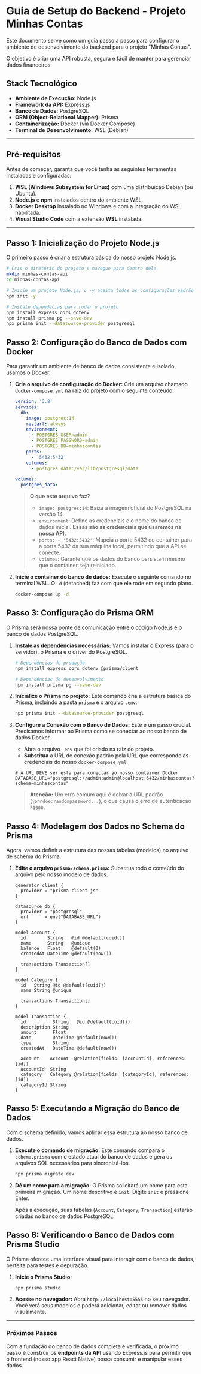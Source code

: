 # Guia de Setup do Backend - Projeto Minhas Contas

Este documento serve como um guia passo a passo para configurar o ambiente de desenvolvimento do backend para o projeto "Minhas Contas".

O objetivo é criar uma API robusta, segura e fácil de manter para gerenciar dados financeiros.

## Stack Tecnológico

*   **Ambiente de Execução:** Node.js
*   **Framework da API:** Express.js
*   **Banco de Dados:** PostgreSQL
*   **ORM (Object-Relational Mapper):** Prisma
*   **Containerização:** Docker (via Docker Compose)
*   **Terminal de Desenvolvimento:** WSL (Debian)

---

## Pré-requisitos

Antes de começar, garanta que você tenha as seguintes ferramentas instaladas e configuradas:

1.  **WSL (Windows Subsystem for Linux)** com uma distribuição Debian (ou Ubuntu).
2.  **Node.js** e **npm** instalados dentro do ambiente WSL.
3.  **Docker Desktop** instalado no Windows e com a integração do WSL habilitada.
4.  **Visual Studio Code** com a extensão **WSL** instalada.

---

## Passo 1: Inicialização do Projeto Node.js

O primeiro passo é criar a estrutura básica do nosso projeto Node.js.

```bash
# Crie o diretório do projeto e navegue para dentro dele
mkdir minhas-contas-api
cd minhas-contas-api

# Inicie um projeto Node.js, o -y aceita todas as configurações padrão
npm init -y

# Instale dependecias para rodar o projeto
npm install express cors dotenv
npm install prisma pg --save-dev 
npx prisma init --datasource-provider postgresql
```

## Passo 2: Configuração do Banco de Dados com Docker

Para garantir um ambiente de banco de dados consistente e isolado, usamos o Docker.

1.  **Crie o arquivo de configuração do Docker:**
    Crie um arquivo chamado `docker-compose.yml` na raiz do projeto com o seguinte conteúdo:

    ```yaml
    version: '3.8'
    services:
      db:
        image: postgres:14
        restart: always
        environment:
          - POSTGRES_USER=admin
          - POSTGRES_PASSWORD=admin
          - POSTGRES_DB=minhascontas
        ports:
          - '5432:5432'
        volumes:
          - postgres_data:/var/lib/postgresql/data
    
    volumes:
      postgres_data:
    ```
    > **O que este arquivo faz?**
    > *   `image: postgres:14`: Baixa a imagem oficial do PostgreSQL na versão 14.
    > *   `environment`: Define as credenciais e o nome do banco de dados inicial. **Essas são as credenciais que usaremos na nossa API.**
    > *   `ports: - '5432:5432'`: Mapeia a porta 5432 do container para a porta 5432 da sua máquina local, permitindo que a API se conecte.
    > *   `volumes`: Garante que os dados do banco persistam mesmo que o container seja reiniciado.

2.  **Inicie o container do banco de dados:**
    Execute o seguinte comando no terminal WSL. O `-d` (detached) faz com que ele rode em segundo plano.

    ```bash
    docker-compose up -d
    ```

## Passo 3: Configuração do Prisma ORM

O Prisma será nossa ponte de comunicação entre o código Node.js e o banco de dados PostgreSQL.

1.  **Instale as dependências necessárias:**
    Vamos instalar o Express (para o servidor), o Prisma e o driver do PostgreSQL.

    ```bash
    # Dependências de produção
    npm install express cors dotenv @prisma/client

    # Dependências de desenvolvimento
    npm install prisma pg --save-dev
    ```

2.  **Inicialize o Prisma no projeto:**
    Este comando cria a estrutura básica do Prisma, incluindo a pasta `prisma` e o arquivo `.env`.

    ```bash
    npx prisma init --datasource-provider postgresql
    ```

3.  **Configure a Conexão com o Banco de Dados:**
    Este é um passo crucial. Precisamos informar ao Prisma como se conectar ao nosso banco de dados Docker.

    *   Abra o arquivo `.env` que foi criado na raiz do projeto.
    *   **Substitua** a URL de conexão padrão pela URL que corresponde às credenciais do nosso `docker-compose.yml`.

    ```env
    # A URL DEVE ser esta para conectar ao nosso container Docker
    DATABASE_URL="postgresql://admin:admin@localhost:5432/minhascontas?schema=minhascontas"
    ```
    > **Atenção:** Um erro comum aqui é deixar a URL padrão (`johndoe:randompassword...`), o que causa o erro de autenticação `P1000`.

## Passo 4: Modelagem dos Dados no Schema do Prisma

Agora, vamos definir a estrutura das nossas tabelas (modelos) no arquivo de schema do Prisma.

1.  **Edite o arquivo `prisma/schema.prisma`:**
    Substitua todo o conteúdo do arquivo pelo nosso modelo de dados.

    ```prisma
    generator client {
      provider = "prisma-client-js"
    }

    datasource db {
      provider = "postgresql"
      url      = env("DATABASE_URL")
    }

    model Account {
      id        String   @id @default(cuid())
      name      String   @unique
      balance   Float    @default(0)
      createdAt DateTime @default(now())

      transactions Transaction[]
    }

    model Category {
      id   String @id @default(cuid())
      name String @unique

      transactions Transaction[]
    }

    model Transaction {
      id          String   @id @default(cuid())
      description String
      amount      Float
      date        DateTime @default(now())
      type        String
      createdAt   DateTime @default(now())

      account    Account  @relation(fields: [accountId], references: [id])
      accountId  String
      category   Category @relation(fields: [categoryId], references: [id])
      categoryId String
    }
    ```

## Passo 5: Executando a Migração do Banco de Dados

Com o schema definido, vamos aplicar essa estrutura ao nosso banco de dados.

1.  **Execute o comando de migração:**
    Este comando compara o `schema.prisma` com o estado atual do banco de dados e gera os arquivos SQL necessários para sincronizá-los.

    ```bash
    npx prisma migrate dev
    ```

2.  **Dê um nome para a migração:**
    O Prisma solicitará um nome para esta primeira migração. Um nome descritivo é `init`. Digite `init` e pressione Enter.

    Após a execução, suas tabelas (`Account`, `Category`, `Transaction`) estarão criadas no banco de dados PostgreSQL.

## Passo 6: Verificando o Banco de Dados com Prisma Studio

O Prisma oferece uma interface visual para interagir com o banco de dados, perfeita para testes e depuração.

1.  **Inicie o Prisma Studio:**

    ```bash
    npx prisma studio
    ```

2.  **Acesse no navegador:**
    Abra `http://localhost:5555` no seu navegador. Você verá seus modelos e poderá adicionar, editar ou remover dados visualmente.

---

### Próximos Passos

Com a fundação do banco de dados completa e verificada, o próximo passo é construir os **endpoints da API** usando Express.js para permitir que o frontend (nosso app React Native) possa consumir e manipular esses dados.